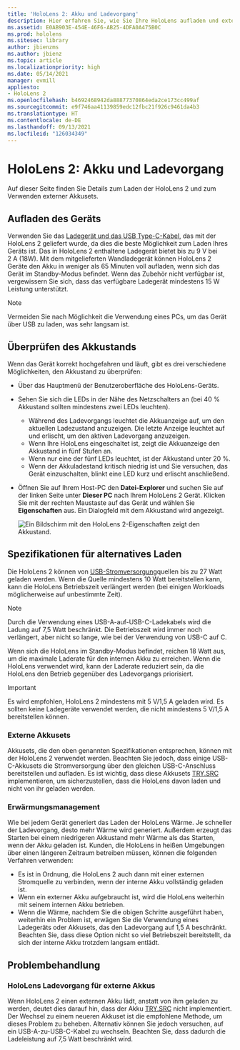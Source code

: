 ```yaml
---
title: 'HoloLens 2: Akku und Ladevorgang'
description: Hier erfahren Sie, wie Sie Ihre HoloLens aufladen und externe Akkusets verwenden.
ms.assetid: E0AB903E-454E-46F6-AB25-4DFA0A475B0C
ms.prod: hololens
ms.sitesec: library
author: jbienzms
ms.author: jbienz
ms.topic: article
ms.localizationpriority: high
ms.date: 05/14/2021
manager: evmill
appliesto:
- HoloLens 2
ms.openlocfilehash: b4692468942da88877370864eda2ce173cc499af
ms.sourcegitcommit: e9f746aa41139859edc12fbc21f926c9461da4b3
ms.translationtype: HT
ms.contentlocale: de-DE
ms.lasthandoff: 09/13/2021
ms.locfileid: "126034349"
---
```

# <a name="hololens-2-battery-and-charging"></a>HoloLens 2: Akku und Ladevorgang

Auf dieser Seite finden Sie Details zum Laden der HoloLens 2 und zum Verwenden externer Akkusets.

## <a name="charging-the-device"></a>Aufladen des Geräts

Verwenden Sie das [Ladegerät und das USB Type-C-Kabel](https://www.microsoft.com/en-us/p/microsoft-hololens-2-usb-c-charger-cable/8vj21f2z8pk5?rtc=1), das mit der HoloLens 2 geliefert wurde, da dies die beste Möglichkeit zum Laden Ihres Geräts ist. Das in HoloLens 2 enthaltene Ladegerät bietet bis zu 9 V bei 2 A (18W). Mit dem mitgelieferten Wandladegerät können HoloLens 2 Geräte den Akku in weniger als 65 Minuten voll aufladen, wenn sich das Gerät im Standby-Modus befindet. Wenn das Zubehör nicht verfügbar ist, vergewissern Sie sich, dass das verfügbare Ladegerät mindestens 15 W Leistung unterstützt.

> [!NOTE]
> Vermeiden Sie nach Möglichkeit die Verwendung eines PCs, um das Gerät über USB zu laden, was sehr langsam ist.

## <a name="checking-the-battery-charge-level"></a>Überprüfen des Akkustands
Wenn das Gerät korrekt hochgefahren und läuft, gibt es drei verschiedene Möglichkeiten, den Akkustand zu überprüfen:

- Über das Hauptmenü der Benutzeroberfläche des HoloLens-Geräts.
- Sehen Sie sich die LEDs in der Nähe des Netzschalters an (bei 40 % Akkustand sollten mindestens zwei LEDs leuchten).
    - Während des Ladevorgangs leuchtet die Akkuanzeige auf, um den aktuellen Ladezustand anzuzeigen.  Die letzte Anzeige leuchtet auf und erlischt, um den aktiven Ladevorgang anzuzeigen.
    - Wenn Ihre HoloLens eingeschaltet ist, zeigt die Akkuanzeige den Akkustand in fünf Stufen an.
    - Wenn nur eine der fünf LEDs leuchtet, ist der Akkustand unter 20 %.
    - Wenn der Akkuladestand kritisch niedrig ist und Sie versuchen, das Gerät einzuschalten, blinkt eine LED kurz und erlischt anschließend.
- Öffnen Sie auf Ihrem Host-PC den **Datei-Explorer** und suchen Sie auf der linken Seite unter **Dieser PC** nach Ihrem HoloLens 2 Gerät. Klicken Sie mit der rechten Maustaste auf das Gerät und wählen Sie **Eigenschaften** aus. Ein Dialogfeld mit dem Akkustand wird angezeigt.

   ![Ein Bildschirm mit den HoloLens 2-Eigenschaften zeigt den Akkustand.](images/ResetRecovery2.png)

## <a name="alternative-charging-specifications"></a>Spezifikationen für alternatives Laden

Die HoloLens 2 können von [USB-Stromversorgung](https://www.usb.org/usb-charger-pd)quellen bis zu 27 Watt geladen werden. Wenn die Quelle mindestens 10 Watt bereitstellen kann, kann die HoloLens Betriebszeit verlängert werden (bei einigen Workloads möglicherweise auf unbestimmte Zeit). 

> [!NOTE]
> Durch die Verwendung eines USB-A-auf-USB-C-Ladekabels wird die Ladung auf 7,5 Watt beschränkt. Die Betriebszeit wird immer noch verlängert, aber nicht so lange, wie bei der Verwendung von USB-C auf C.

Wenn sich die HoloLens im Standby-Modus befindet, reichen 18 Watt aus, um die maximale Laderate für den internen Akku zu erreichen. Wenn die HoloLens verwendet wird, kann der Laderate reduziert sein, da die HoloLens den Betrieb gegenüber des Ladevorgangs priorisiert.

> [!IMPORTANT]
> Es wird empfohlen, HoloLens 2 mindestens mit 5 V/1,5 A geladen wird. Es sollten keine Ladegeräte verwendet werden, die nicht mindestens 5 V/1,5 A bereitstellen können. 

### <a name="external-battery-packs"></a>Externe Akkusets

Akkusets, die den oben genannten Spezifikationen entsprechen, können mit der HoloLens 2 verwendet werden. Beachten Sie jedoch, dass einige USB-C-Akkusets die Stromversorgung über den gleichen USB-C-Anschluss bereitstellen und aufladen. Es ist wichtig, dass diese Akkusets [TRY.SRC](https://usb.org/document-library/usb-type-cr-cable-and-connector-specification-revision-20) implementieren, um sicherzustellen, dass die HoloLens davon laden und nicht von ihr geladen werden. 

### <a name="managing-heat"></a>Erwärmungsmanagement

Wie bei jedem Gerät generiert das Laden der HoloLens Wärme. Je schneller der Ladevorgang, desto mehr Wärme wird generiert. Außerdem erzeugt das Starten bei einem niedrigeren Akkustand mehr Wärme als das Starten, wenn der Akku geladen ist. Kunden, die HoloLens in heißen Umgebungen über einen längeren Zeitraum betreiben müssen, können die folgenden Verfahren verwenden:

- Es ist in Ordnung, die HoloLens 2 auch dann mit einer externen Stromquelle zu verbinden, wenn der interne Akku vollständig geladen ist.
- Wenn ein externer Akku aufgebraucht ist, wird die HoloLens weiterhin mit seinem internen Akku betrieben.    
- Wenn die Wärme, nachdem Sie die obigen Schritte ausgeführt haben, weiterhin ein Problem ist, erwägen Sie die Verwendung eines Ladegeräts oder Akkusets, das den Ladevorgang auf 1,5 A beschränkt. Beachten Sie, dass diese Option nicht so viel Betriebszeit bereitstellt, da sich der interne Akku trotzdem langsam entlädt.

## <a name="troubleshooting"></a>Problembehandlung


### <a name="hololens-charges-external-battery"></a>HoloLens Ladevorgang für externe Akkus
Wenn HoloLens 2 einen externen Akku lädt, anstatt von ihm geladen zu werden, deutet dies darauf hin, dass der Akku [TRY.SRC](https://usb.org/document-library/usb-type-cr-cable-and-connector-specification-revision-20) nicht implementiert. Der Wechsel zu einem neueren Akkuset ist die empfohlene Methode, um dieses Problem zu beheben. Alternativ können Sie jedoch versuchen, auf ein USB-A-zu-USB-C-Kabel zu wechseln. Beachten Sie, dass dadurch die Ladeleistung auf 7,5 Watt beschränkt wird.
